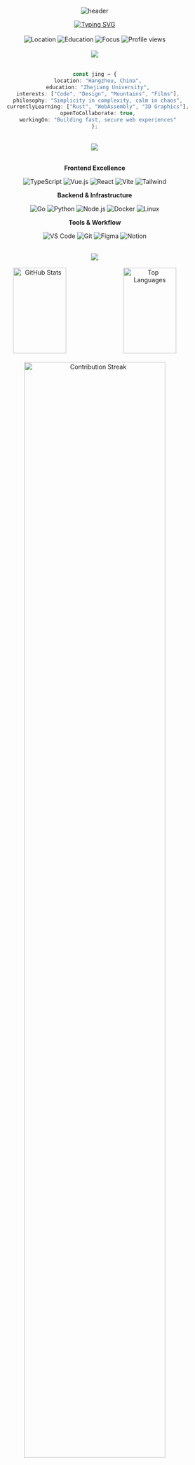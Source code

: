 <!-- Modern Tibetan-Inspired Header -->
<p align="center">
  <img src="https://capsule-render.vercel.app/api?type=waving&height=200&text=Jing%20·%20景&fontAlign=50&fontSize=52&fontColor=ffffff&color=0:D2533C,50:E4A853,100:4A9B8E&desc=Full-Stack%20Developer%20%7C%20Creative%20Technologist&descAlign=50&descSize=18&animation=fadeIn&stroke=ffffff&strokeWidth=2" alt="header" />
</p>

<!-- Dynamic Greeting -->
<div align="center">
  <a href="https://jingvc.com/">
    <img src="https://readme-typing-svg.herokuapp.com?font=Inter&weight=600&size=22&duration=3000&pause=1000&color=D2533C&center=true&vCenter=true&random=false&width=650&lines=Hi+there!+I'm+Jing+%F0%9F%91%8B;Welcome+to+my+digital+sanctuary;Let's+create+something+meaningful+together" alt="Typing SVG" />
  </a>
</div>

<br />

<!-- Quick Info Badges -->
<div align="center">
  <img src="https://img.shields.io/badge/%F0%9F%8F%94%EF%B8%8F_Based_in-Hangzhou-4A9B8E?style=for-the-badge&labelColor=2C3E50" alt="Location" />
  <img src="https://img.shields.io/badge/%F0%9F%8E%93_Education-Zhejiang_University-E4A853?style=for-the-badge&labelColor=2C3E50" alt="Education" />
  <img src="https://img.shields.io/badge/%E2%9A%A1_Focus-Web_Development-D2533C?style=for-the-badge&labelColor=2C3E50" alt="Focus" />
  <img src="https://komarev.com/ghpvc/?username=learnerjunjun&style=for-the-badge&color=4A9B8E&label=Profile+Views" alt="Profile views" />
</div>

<br />

<!-- About Section -->
<div align="center">
  <img src="https://img.shields.io/badge/ABOUT_ME-D2533C?style=for-the-badge&labelColor=2C3E50" />
</div>

<br />

<div align="center">

```typescript
const jing = {
  location: "Hangzhou, China",
  education: "Zhejiang University",
  interests: ["Code", "Design", "Mountains", "Films"],
  philosophy: "Simplicity in complexity, calm in chaos",
  currentlyLearning: ["Rust", "WebAssembly", "3D Graphics"],
  openToCollaborate: true,
  workingOn: "Building fast, secure web experiences"
};
```

</div>

<br />

<!-- Tech Stack -->
<div align="center">
  <img src="https://img.shields.io/badge/TECH_ARSENAL-E4A853?style=for-the-badge&labelColor=2C3E50" />
</div>

<br />

<div align="center">

**Frontend Excellence**

![TypeScript](https://img.shields.io/badge/TypeScript-3178C6?style=for-the-badge&logo=typescript&logoColor=white&labelColor=2C3E50)
![Vue.js](https://img.shields.io/badge/Vue.js-4FC08D?style=for-the-badge&logo=vue.js&logoColor=white&labelColor=2C3E50)
![React](https://img.shields.io/badge/React-61DAFB?style=for-the-badge&logo=react&logoColor=white&labelColor=2C3E50)
![Vite](https://img.shields.io/badge/Vite-646CFF?style=for-the-badge&logo=vite&logoColor=white&labelColor=2C3E50)
![Tailwind](https://img.shields.io/badge/Tailwind-06B6D4?style=for-the-badge&logo=tailwind-css&logoColor=white&labelColor=2C3E50)

**Backend & Infrastructure**

![Go](https://img.shields.io/badge/Go-00ADD8?style=for-the-badge&logo=go&logoColor=white&labelColor=2C3E50)
![Python](https://img.shields.io/badge/Python-3776AB?style=for-the-badge&logo=python&logoColor=white&labelColor=2C3E50)
![Node.js](https://img.shields.io/badge/Node.js-339933?style=for-the-badge&logo=node.js&logoColor=white&labelColor=2C3E50)
![Docker](https://img.shields.io/badge/Docker-2496ED?style=for-the-badge&logo=docker&logoColor=white&labelColor=2C3E50)
![Linux](https://img.shields.io/badge/Linux-FCC624?style=for-the-badge&logo=linux&logoColor=white&labelColor=2C3E50)

**Tools & Workflow**

![VS Code](https://img.shields.io/badge/VS_Code-007ACC?style=for-the-badge&logo=visual-studio-code&logoColor=white&labelColor=2C3E50)
![Git](https://img.shields.io/badge/Git-F05032?style=for-the-badge&logo=git&logoColor=white&labelColor=2C3E50)
![Figma](https://img.shields.io/badge/Figma-F24E1E?style=for-the-badge&logo=figma&logoColor=white&labelColor=2C3E50)
![Notion](https://img.shields.io/badge/Notion-000000?style=for-the-badge&logo=notion&logoColor=white&labelColor=2C3E50)

</div>

<br />

<!-- GitHub Stats -->
<div align="center">
  <img src="https://img.shields.io/badge/GITHUB_ANALYTICS-4A9B8E?style=for-the-badge&labelColor=2C3E50" />
</div>

<br />

<div align="center">
  <img width="49%" height="195px" src="https://github-readme-stats.vercel.app/api?username=learnerjunjun&show_icons=true&count_private=true&hide_border=true&title_color=D2533C&icon_color=E4A853&text_color=4A9B8E&bg_color=ffffff&border_radius=15&cache_seconds=86400" alt="GitHub Stats" />
  <img width="49%" height="195px" src="https://github-readme-stats.vercel.app/api/top-langs/?username=learnerjunjun&layout=compact&hide_border=true&title_color=D2533C&text_color=4A9B8E&bg_color=ffffff&border_radius=15&cache_seconds=86400" alt="Top Languages" />
</div>

<br />

<div align="center">
  <img width="80%" src="https://github-readme-streak-stats.herokuapp.com/?user=learnerjunjun&theme=default&hide_border=true&background=FFFFFF&stroke=E4A853&ring=D2533C&fire=D2533C&currStreakNum=4A9B8E&sideNums=4A9B8E&currStreakLabel=D2533C&sideLabels=D2533C&border_radius=15" alt="Contribution Streak" />
</div>

<br />

<!-- Activity Graph -->
<div align="center">
  <img width="90%" src="https://github-readme-activity-graph.vercel.app/graph?username=learnerjunjun&custom_title=Contribution%20Activity&bg_color=ffffff&color=4A9B8E&line=D2533C&point=E4A853&area_color=E4A853&title_color=D2533C&area=true&hide_border=true&radius=15" alt="Activity Graph" />
</div>

<br />

<!-- Latest Blog Posts -->
<div align="center">
  <img src="https://img.shields.io/badge/LATEST_BLOG_POSTS-D2533C?style=for-the-badge&labelColor=2C3E50" />
</div>

<br />

<div align="center">

<!-- BLOG-POST-LIST:START -->
<!-- BLOG-POST-LIST:END -->

<br />

<a href="https://jingvc.com/blog">
  <img src="https://img.shields.io/badge/Read_More_Articles-→-D2533C?style=for-the-badge&labelColor=2C3E50" alt="Blog" />
</a>

</div>

<br />

<!-- Connect Section -->
<div align="center">
  <img src="https://img.shields.io/badge/LET'S_CONNECT-E4A853?style=for-the-badge&labelColor=2C3E50" />
</div>

<br />

<div align="center">
  <a href="https://jingvc.com/">
    <img src="https://img.shields.io/badge/Website-jingvc.com-D2533C?style=for-the-badge&logo=google-chrome&logoColor=white&labelColor=2C3E50" alt="Website" />
  </a>
  <a href="mailto:vyuan217@gmail.com">
    <img src="https://img.shields.io/badge/Email-vyuan217@gmail.com-E4A853?style=for-the-badge&logo=gmail&logoColor=white&labelColor=2C3E50" alt="Email" />
  </a>
  <a href="https://github.com/learnerjunjun">
    <img src="https://img.shields.io/badge/GitHub-learnerjunjun-4A9B8E?style=for-the-badge&logo=github&logoColor=white&labelColor=2C3E50" alt="GitHub" />
  </a>
</div>

<br />

<!-- Currently Working On -->
<div align="center">
  <img src="https://img.shields.io/badge/CURRENTLY_WORKING_ON-4A9B8E?style=for-the-badge&labelColor=2C3E50" />
</div>

<br />

<div align="center">
  <table>
    <tr>
      <td align="center" width="33%">
        <img width="48" height="48" src="https://img.icons8.com/fluency/96/web.png" alt="Web Development" />
        <br />
        <b>JAMstack Sites</b>
        <br />
        <sub>Building fast, secure websites</sub>
      </td>
      <td align="center" width="33%">
        <img width="48" height="48" src="https://img.icons8.com/fluency/96/performance.png" alt="Performance" />
        <br />
        <b>Performance Optimization</b>
        <br />
        <sub>Making the web faster</sub>
      </td>
      <td align="center" width="33%">
        <img width="48" height="48" src="https://img.icons8.com/fluency/96/design.png" alt="Design" />
        <br />
        <b>Design Systems</b>
        <br />
        <sub>Creating scalable UI patterns</sub>
      </td>
    </tr>
  </table>
</div>

<br />

<!-- Fun Facts -->
<div align="center">
  <details>
    <summary><b>Fun Facts About Me</b></summary>
    <br />
    <div align="left">
      
- 🏔️ Love hiking and exploring mountain landscapes
- 📚 Read 50+ books annually
- ☕ Coffee enthusiast with daily pour-over ritual
- 🎬 Film buff with focus on indie cinema
- 🧘 Practice mindfulness and meditation daily
      
    </div>
  </details>
</div>

<br />

<!-- Quote -->
<div align="center">
  <img src="https://quotes-github-readme.vercel.app/api?type=horizontal&theme=light&quote=Simplicity%20is%20the%20ultimate%20sophistication&author=Leonardo%20da%20Vinci&border_radius=15" alt="Quote" />
</div>

<br />

<!-- Footer -->
<div align="center">
  <img src="https://capsule-render.vercel.app/api?type=waving&height=120&section=footer&color=0:4A9B8E,50:E4A853,100:D2533C&animation=fadeIn" alt="Footer" />
</div>

<div align="center">
  <sub>
    Made with care in Hangzhou
    <br />
    2025 Jing · <a href="https://jingvc.com">jingvc.com</a>
  </sub>
</div>

